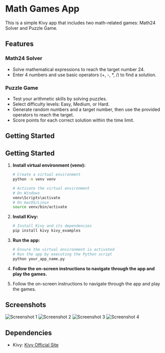 # Math Games App

This is a simple Kivy app that includes two math-related games: Math24 Solver and Puzzle Game.

## Features

### Math24 Solver
- Solve mathematical expressions to reach the target number 24.
- Enter 4 numbers and use basic operators (+, -, *, /) to find a solution.

### Puzzle Game
- Test your arithmetic skills by solving puzzles.
- Select difficulty levels: Easy, Medium, or Hard.
- Generate random numbers and a target number, then use the provided operators to reach the target.
- Score points for each correct solution within the time limit.

## Getting Started

## Getting Started

1. **Install virtual environment (venv):**

    ```bash
    # Create a virtual environment
    python -m venv venv

    # Activate the virtual environment
    # On Windows
    venv\Scripts\activate
    # On macOS/Linux
    source venv/bin/activate
    ```

2. **Install Kivy:**

    ```bash
    # Install Kivy and its dependencies
    pip install kivy kivy_examples
    ```

3. **Run the app:**

    ```bash
    # Ensure the virtual environment is activated
    # Run the app by executing the Python script
    python your_app_name.py
    ```

4. **Follow the on-screen instructions to navigate through the app and play the games.**

3. Follow the on-screen instructions to navigate through the app and play the games.

## Screenshots

![Screenshot 1](https://github.com/apolloS125/Kivy_app/assets/100780943/0aeab369-6634-4635-8cbb-85455314d121.png)
![Screenshot 2](https://github.com/apolloS125/Kivy_app/assets/100780943/f94a10a5-5a8f-4ac9-a9d4-c7b23e874b97.png)
![Screenshot 3](https://github.com/apolloS125/Kivy_app/assets/100780943/daf0d35f-de13-498b-874b-99e854be802f.png)
![Screenshot 4](https://github.com/apolloS125/Kivy_app/assets/100780943/ded55a77-5473-4afa-beb1-62d7c579fe61.png)




## Dependencies

- Kivy: [Kivy Official Site](https://kivy.org/)

